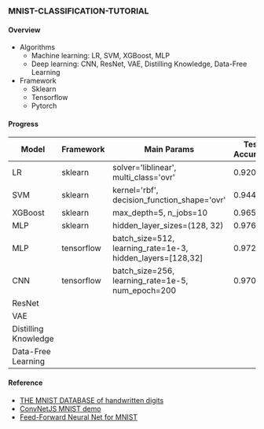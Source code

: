 ### MNIST-CLASSIFICATION-TUTORIAL
#### Overview
- Algorithms
    - Machine learning: LR, SVM, XGBoost, MLP
    - Deep learning: CNN, ResNet, VAE, Distilling Knowledge, Data-Free Learning 
- Framework
    - Sklearn
    - Tensorflow
    - Pytorch
#### Progress
Model | Framework | Main Params | Test Accuracy | Time Cost /s | Comments
---| --- | --- | --- | --- | ---
LR | sklearn | solver='liblinear', multi_class='ovr' | 0.9202 | 57.87
SVM | sklearn | kernel='rbf', decision_function_shape='ovr' | 0.9446 | 556.91
XGBoost | sklearn | max_depth=5, n_jobs=10 | 0.9651 | 141.38
MLP | sklearn | hidden_layer_sizes=(128, 32) | 0.9768 | 44.80
MLP | tensorflow | batch_size=512, learning_rate=1e-3, hidden_layers=[128,32]| 0.9725 | 43.84
CNN | tensorflow | batch_size=256, learning_rate=1e-5, num_epoch=200 | 0.9704 | 2181.92
ResNet | 
VAE | 
Distilling Knowledge |
Data-Free Learning |

#### Reference
- [THE MNIST DATABASE of handwritten digits](http://yann.lecun.com/exdb/mnist/)
- [ConvNetJS MNIST demo](https://cs.stanford.edu/people/karpathy/convnetjs/demo/mnist.html)
- [Feed-Forward Neural Net for MNIST](https://wpovell.net/posts/ffnn-mnist.html)